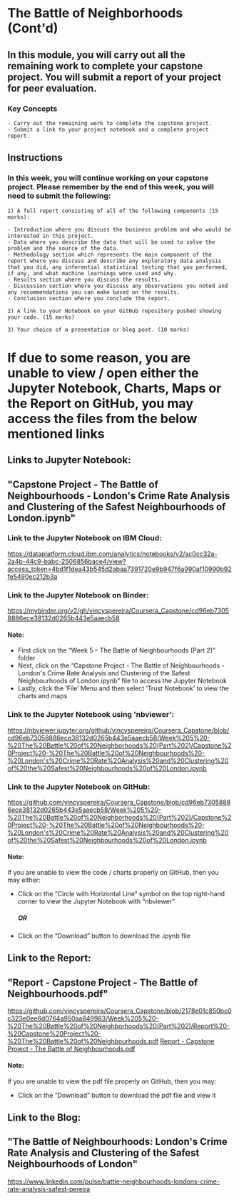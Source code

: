 # The Battle of Neighborhoods (Cont'd)

## In this module, you will carry out all the remaining work to complete your capstone project. You will submit a report of your project for peer evaluation.
### Key Concepts

    - Carry out the remaining work to complete the capstone project.
    - Submit a link to your project notebook and a complete project report.

## Instructions

### In this week, you will continue working on your capstone project. Please remember by the end of this week, you will need to submit the following:

    1) A full report consisting of all of the following components (15 marks):

    - Introduction where you discuss the business problem and who would be interested in this project.
    - Data where you describe the data that will be used to solve the problem and the source of the data.
    - Methodology section which represents the main component of the report where you discuss and describe any exploratory data analysis that you did, any inferential statistical testing that you performed, if any, and what machine learnings were used and why.
    - Results section where you discuss the results.
    - Discussion section where you discuss any observations you noted and any recommendations you can make based on the results.
    - Conclusion section where you conclude the report.

    2) A link to your Notebook on your GitHub repository pushed showing your code. (15 marks)

    3) Your choice of a presentation or blog post. (10 marks)


# If due to some reason, you are unable to view / open either the Jupyter Notebook, Charts, Maps or the Report on GitHub, you may access the files from the below mentioned links

## Links to Jupyter Notebook:
## "Capstone Project - The Battle of Neighbourhoods - London's Crime Rate Analysis and Clustering of the Safest Neighbourhoods of London.ipynb"

### Link to the Jupyter Notebook on IBM Cloud:
https://dataplatform.cloud.ibm.com/analytics/notebooks/v2/ac0cc32a-2a4b-44c9-babc-2506856bace4/view?access_token=4bd1f1dea43b545d2abaa7391720e9b947f6a990af10990b92fe5490ec212b3a


### Link to the Jupyter Notebook on Binder:
https://mybinder.org/v2/gh/vincyspereira/Coursera_Capstone/cd96eb73058886ece38132d0265b443e5aaecb58

#### Note:
 - First click on the “Week 5 – The Battle of Neighbourhoods (Part 2)” folder
 - Next, click on the “Capstone Project - The Battle of Neighbourhoods - London's Crime Rate Analysis and Clustering of the Safest Neighbourhoods of London.ipynb” file to access the Jupyter Notebook
 - Lastly, click the ‘File’ Menu and then select ‘Trust Notebook’ to view the charts and maps


### Link to the Jupyter Notebook using 'nbviewer': 
https://nbviewer.jupyter.org/github/vincyspereira/Coursera_Capstone/blob/cd96eb73058886ece38132d0265b443e5aaecb58/Week%205%20-%20The%20Battle%20of%20Neighborhoods%20(Part%202)/Capstone%20Project%20-%20The%20Battle%20of%20Neighbourhoods%20-%20London's%20Crime%20Rate%20Analysis%20and%20Clustering%20of%20the%20Safest%20Neighbourhoods%20of%20London.ipynb


### Link to the Jupyter Notebook on GitHub: 
https://github.com/vincyspereira/Coursera_Capstone/blob/cd96eb73058886ece38132d0265b443e5aaecb58/Week%205%20-%20The%20Battle%20of%20Neighborhoods%20(Part%202)/Capstone%20Project%20-%20The%20Battle%20of%20Neighbourhoods%20-%20London's%20Crime%20Rate%20Analysis%20and%20Clustering%20of%20the%20Safest%20Neighbourhoods%20of%20London.ipynb

#### Note:
If you are unable to view the code / charts properly on GitHub, then you may either:
 - Click on the “Circle with Horizontal Line” symbol on the top right-hand corner to view the Jupyter Notebook with “nbviewer”
   ##### OR
 - Click on the “Download” button to download the .ipynb file


## Link to the Report:
## "Report - Capstone Project - The Battle of Neighbourhoods.pdf"
https://github.com/vincyspereira/Coursera_Capstone/blob/2178e01c850bc0c323e0ee6d0764a950aa849983/Week%205%20-%20The%20Battle%20of%20Neighborhoods%20(Part%202)/Report%20-%20Capstone%20Project%20-%20The%20Battle%20of%20Neighbourhoods.pdf
[Report - Capstone Project - The Battle of Neighbourhoods.pdf](https://github.com/vincyspereira/Coursera_Capstone/files/7094991/Report.-.Capstone.Project.-.The.Battle.of.Neighbourhoods.pdf)

#### Note:
If you are unable to view the pdf file properly on GitHub, then you may:
 - Click on the “Download” button to download the pdf file and view it


## Link to the Blog:
## "The Battle of Neighbourhoods: London's Crime Rate Analysis and Clustering of the Safest Neighbourhoods of London"
https://www.linkedin.com/pulse/battle-neighbourhoods-londons-crime-rate-analysis-safest-pereira
